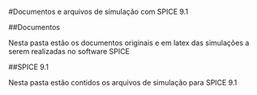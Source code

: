 #Documentos e arquivos de simulação com SPICE 9.1

##Documentos

Nesta pasta estão os documentos originais e em latex das simulações a serem realizadas no software SPICE

##SPICE 9.1

Nesta pasta estão contidos os arquivos de simulação para SPICE 9.1
